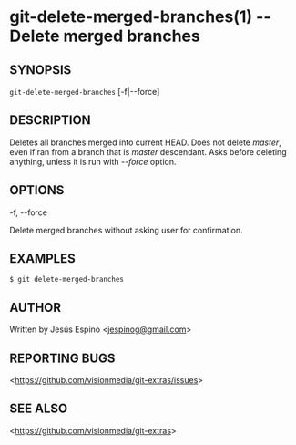 git-delete-merged-branches(1) -- Delete merged branches
=====================================================

## SYNOPSIS

`git-delete-merged-branches` [-f|--force]

## DESCRIPTION

  Deletes all branches merged into current HEAD. Does not delete *master*, even if ran from a branch that is
  *master* descendant. Asks before deleting anything, unless it is run with _--force_ option.

## OPTIONS

  -f, --force

  Delete merged branches without asking user for confirmation.

## EXAMPLES

    $ git delete-merged-branches

## AUTHOR

Written by Jesús Espino &lt;<jespinog@gmail.com>&gt;

## REPORTING BUGS

&lt;<https://github.com/visionmedia/git-extras/issues>&gt;

## SEE ALSO

&lt;<https://github.com/visionmedia/git-extras>&gt;
